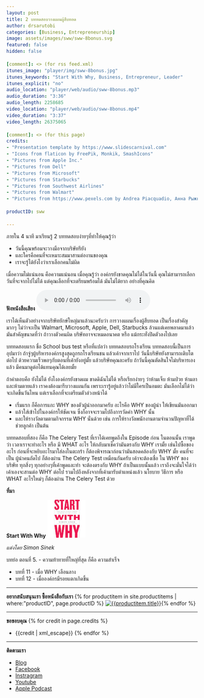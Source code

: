 ```yaml
---
layout: post
title: 2 บททดสอบวางแผนผู้สืบทอด
author: drsarutobi
categories: [Business, Entrepreneurship]
image: assets/images/sww/sww-8bonus.svg
featured: false
hidden: false

[comment]: <> (for rss feed.xml)
itunes_image: "player/img/sww-8bonus.jpg"
itunes_keywords: "Start With Why, Business, Entrepreneur, Leader"
itunes_explicit: "no"
audio_location: "player/web/audio/sww-8bonus.mp3"
audio_duration: "3:36"
audio_length: 2258685
video_location: "player/web/audio/sww-8bonus.mp4"
video_duration: "3:37"
video_length: 26375065

[comment]: <> (for this page)
credits:
- "Presentation template by https://www.slidescarnival.com"
- "Icons from flaticon by FreePik, Monkik, SmashIcons"
- "Pictures from Apple Inc."
- "Pictures from Dell"
- "Pictures from Microsoft"
- "Pictures from Starbucks"
- "Pictures from Southwest Airlines"
- "Pictures from Walmart"
- "Pictures from https://www.pexels.com by Andrea Piacquadio, Анна Рыжкова, Christina Morillo, fauxels, ICSA, Ketut Subiyanto, Luca Nardone, Mihai Vlasceanu, Pixabay, Ketut Subiyanto, Sora Shimazaki, ThisIsEngineering"

productID: sww

---
```

ภายใน 4 นาที มาเรียนรู้ 2 บททดสอบง่ายๆที่ทำให้คุณรู้ว่า 
- วันนี้คุณพร้อมจะวางมือจากบริษัทรึยัง
- และใครคือคนที่จะเหมาะสมมาสานต่องานของคุณ
- เราจะรู้ได้ยังไงว่าเราเลือกคนไม่ผิด

เมื่อความไม่แน่นอน คือความแน่นอน
เมื่อคุณรู้ว่า องค์กรยังขาดคุณไม่ได้ในวันนี้ 
คุณไม่สามารถเลือกวันที่จะจากไปไม่ได้ 
แต่คุณเลือกที่จะเตรียมพร้อมได้
มันไม่ได้ยาก อย่างที่คุณคิด

**ฟังหนังสือเสียง**
<audio controls>
  <source src="/player/web/audio/startWithWhyEP8bonus.mp3" type="audio/mpeg">
Your browser does not support the audio element.
</audio>

เราได้เห็นตัวอย่างจากบริษัทยักษ์ใหญ่มาแล้วนะครับว่า
การวางแผนเรื่องผู้สืบทอด เป็นเรื่องสำคัญมากๆ
ไม่ว่าจะเป็น Walmart, Microsoft, Apple, Dell, Starbucks ล้วนแต่เคยพลาดมาแล้ว
มันสำคัญขนาดที่ว่า ถ้าวางตัวคนผิด บริษัทอาจจะหมดอนาคต หรือ แม้กระทั่งปิดตัวลงไปเลย

บททดสอบแรก ชื่อ School bus test หรือที่แปลว่า บททดสอบรถโรงเรียน
บททดสอบนี้เป็นการอุปมาว่า ถ้าจู่ๆผู้บริหารองค์กรสูงสุดถูกรถโรงเรียนชน แล้วเค้าจากเราไป 
วันนี้บริษัทยังสามารถเติบโตต่อไป ด้วยความเร็วพอๆกับตอนที่เค้ายังอยู่มั้ย
แล้วบริษัทคุณละครับ ถ้าวันนี้คุณตัดสินใจไม่บริหารเองแล้ว มีคนมาดูต่อได้แทนคุณได้เลยมั้ย

ถ้าคำตอบคือ ยังไม่ได้ ยังไงองค์กรยังขาดผม ขาดดิฉันไม่ได้
หรือเรียกง่ายๆ ว่าห้ามเจ็บ ห้ามป่วย ห้ามลา และห้ามตายแล้ว
เราคงต้องมารีบวางแผนกัน เพราะเรารู้อยู่แล้วว่าไม่มีใครเป็นอมตะ
มันเลือกไม่ได้ว่าจะเกิดขึ้นวันไหน  แต่เราเลือกที่จะเตรียมตัวล่วงหน้าได้
- เริ่มแรก ก็คือการแกะ WHY ของตัวผู้นำออกมาครับ 
อะไรคือ WHY ของผู้นำ ให้เขียนมันออกมา 
- แล้วใส่เข้าไปในองค์กรให้ชัดเจน ซึ่งก็อาจจะรวมไปถึงการวัดค่า WHY นั้น
- และให้รางวัลตามตามกิจกรรม WHY นั่นด้วย 
เช่น การให้รางวัลพนักงานตามจำนวนปัญหาที่ได้ช่วยลูกค้า เป็นต้น

บททดสอบที่สอง ก็คือ The Celery Test ที่เราได้เคยพูดถึงใน Episode ก่อน
ในตอนนั้น เราพูดว่า เวลาเราจะทำอะไร หรือ มี WHAT อะไร 
ให้กลับมาเช็คว่ามันตรงกับ WHY เรามั้ย 
เช่นไปซื้อของอะไร ก่อนที่จะหยิบอะไรมาใส่ลงในตะกร้า 
ก็ต้องพิจารณาก่อนว่ามันสอดคล้องกับ WHY มั้ย
คนที่จะเป็น ผู้นำคนถัดไป ก็ต้องผ่าน The Celery Test เหมือนกันครับ
เค้าจะต้องเชื่อ ใน WHY ของบริษัท
ทุกสิ่งๆ ทุกอย่างๆที่เค้าพูดและทำ จะต้องตรงกับ WHY
ถ้าเป็นแบบนั้นแล้ว เราถึงจะมั่นใจได้ว่าเค้าเองจะสานต่อ WHY ต่อไป
รวมไปถึงหลังจากที่เค้ามารับตำแหน่งแล้ว นโยบาย วิธีการ 
หรือ WHAT อะไรใหม่ๆ ก็ต้องผ่าน The Celery Test ด้วย

**ที่มา**

**Start With Why** ![Start With Why](/assets/images/sww/book_eng.jpg)

*แต่งโดย Simon Sinek*

บทย่อ ตอนที่ 5. - ความท้าทายที่ใหญ่ที่สุด ก็คือ ความสำเร็จ
- บทที่ 11 - เมื่อ WHY เลือนลาง
- บทที่ 12 - เมื่อองค์กรมีรอยแตกเกิดขึ้น

---
**อยากสนับสนุนเรา ซื้อหนังสือกับเรา**
{% for productitem in site.productitems | where:"productID", page.productID %}
[![{{productitem.title}}](/{{productitem.image_path}})]({{productitem.link}}){% endfor %}

---
**ขอขอบคุณ**
{% for credit in page.credits %}
- {{credit | xml_escape}}
{% endfor %}

---
**ติดตามเรา**
- [Blog]({{site.url}})
- [Facebook](https://www.facebook.com/{{site.facebook}})
- [Instragram](https://www.instagram.com/{{site.instragram}})
- [Youtube](https://www.youtube.com/channel/{{site.youtube}})
- [Apple Podcast](https://podcasts.apple.com/th/podcast/{{site.apple_podcast}})